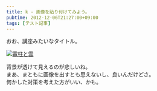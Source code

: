 ```yaml
---
title: k - 画像を貼り付けてみよう。
pubtime: 2012-12-06T21:27:00+09:00
tags: [テスト記事]
---
```


おお、講座みたいなタイトル。

[![電柱と雲](/blog/2012/12/img.jpg "1504x1000")](/blog/2012/12/img.jpg)

背景が透けて見えるのが悲しいね。  
まあ、まともに画像を出すとも思えないし、良いんだけどさ。  
何かした対策を考えた方がいい、かも。

